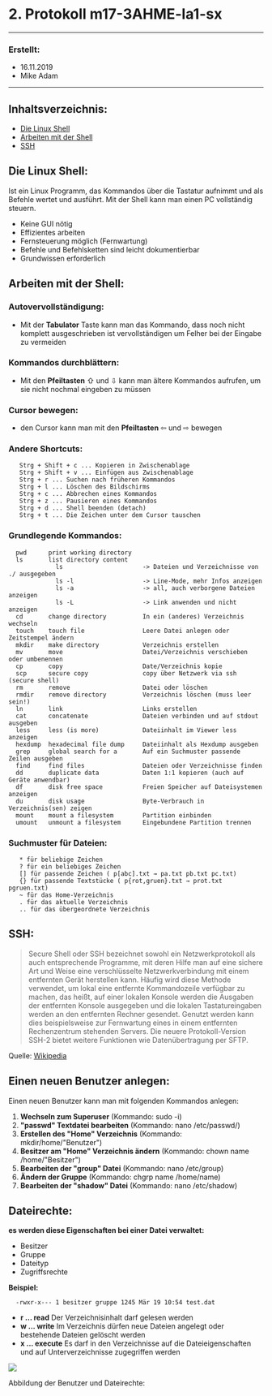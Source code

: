 # 2. Protokoll m17-3AHME-la1-sx
--------------------------------
### Erstellt:
* 16.11.2019
* Mike Adam
--------------------------------
## Inhaltsverzeichnis:
* [Die Linux Shell](#die-linux-shell)
* [Arbeiten mit der Shell](#arbeiten-mit-der-shell)
* [SSH](#ssh)



## Die Linux Shell:
Ist ein Linux Programm, das Kommandos über die Tastatur aufnimmt und als Befehle wertet und ausführt. Mit der Shell kann man einen PC   vollständig steuern.
* Keine GUI nötig
* Effizientes arbeiten
* Fernsteuerung möglich (Fernwartung)
* Befehle und Befehlsketten sind leicht dokumentierbar
* Grundwissen erforderlich

## Arbeiten mit der Shell:

### Autovervollständigung:
* Mit der **Tabulator** Taste kann man das Kommando, dass noch nicht komplett ausgeschrieben ist vervollständigen um Felher bei der Eingabe zu vermeiden

### Kommandos durchblättern: 
* Mit den **Pfeiltasten** ⇧ und ⇩ kann man ältere Kommandos aufrufen, um sie nicht nochmal eingeben zu müssen

### Cursor bewegen:
* den Cursor kann man mit den **Pfeiltasten** ⇦ und ⇨ bewegen

### Andere Shortcuts:

       Strg + Shift + c ... Kopieren in Zwischenablage
       Strg + Shift + v ... Einfügen aus Zwischenablage
       Strg + r ... Suchen nach früheren Kommandos
       Strg + l ... Löschen des Bildschirms
       Strg + c ... Abbrechen eines Kommandos
       Strg + z ... Pausieren eines Kommandos
       Strg + d ... Shell beenden (detach)
       Strg + t ... Die Zeichen unter dem Cursor tauschen
       
       
### Grundlegende Kommandos:

      pwd      print working directory  
      ls       list directory content
                 ls                      -> Dateien und Verzeichnisse von ./ ausgegeben
                 ls -l                   -> Line-Mode, mehr Infos anzeigen
                 ls -a                   -> all, auch verborgene Dateien anzeigen
                 ls -L                   -> Link anwenden und nicht anzeigen
      cd       change directory          In ein (anderes) Verzeichnis wechseln
      touch    touch file                Leere Datei anlegen oder Zeitstempel ändern
      mkdir    make directory            Verzeichnis erstellen
      mv       move                      Datei/Verzeichnis verschieben oder umbenennen
      cp       copy                      Date/Verzeichnis kopie
      scp      secure copy               copy über Netzwerk via ssh (secure shell)
      rm       remove                    Datei oder löschen
      rmdir    remove directory          Verzeichnis löschen (muss leer sein!)
      ln       link                      Links erstellen
      cat      concatenate               Dateien verbinden und auf stdout ausgeben
      less     less (is more)            Dateiinhalt im Viewer less anzeigen
      hexdump  hexadecimal file dump     Dateiinhalt als Hexdump ausgeben
      grep     global search for a       Auf ein Suchmuster passende Zeilen ausgeben
      find     find files                Dateien oder Verzeichnisse finden
      dd       duplicate data            Daten 1:1 kopieren (auch auf Geräte anwendbar) 
      df       disk free space           Freien Speicher auf Dateisystemen anzeigen
      du       disk usage                Byte-Verbrauch in Verzeichnis(sen) zeigen
      mount    mount a filesystem        Partition einbinden
      umount   unmount a filesystem      Eingebundene Partition trennen
   
### Suchmuster für Dateien:
       * für beliebige Zeichen
       ? für ein beliebiges Zeichen
       [] für passende Zeichen ( p[abc].txt → pa.txt pb.txt pc.txt)
       {} für passende Textstücke ( p{rot,gruen}.txt → prot.txt pgruen.txt)
       ~ für das Home-Verzeichnis
       . für das aktuelle Verzeichnis
       .. für das übergeordnete Verzeichnis

## SSH:
>Secure Shell oder SSH bezeichnet sowohl ein Netzwerkprotokoll als auch entsprechende Programme, mit deren Hilfe man auf eine sichere Art und Weise eine verschlüsselte Netzwerkverbindung mit einem entfernten Gerät herstellen kann. Häufig wird diese Methode verwendet, um lokal eine entfernte Kommandozeile verfügbar zu machen, das heißt, auf einer lokalen Konsole werden die Ausgaben der entfernten Konsole ausgegeben und die lokalen Tastatureingaben werden an den entfernten Rechner gesendet. Genutzt werden kann dies beispielsweise zur Fernwartung eines in einem entfernten Rechenzentrum stehenden Servers. Die neuere Protokoll-Version SSH-2 bietet weitere Funktionen wie Datenübertragung per SFTP.

Quelle: [Wikipedia][Wikipedia - SSH]


## Einen neuen Benutzer anlegen:

Einen neuen Benutzer kann man mit folgenden Kommandos anlegen:
1) **Wechseln zum Superuser** (Kommando: sudo -i)
2) **"passwd" Textdatei bearbeiten** (Kommando: nano /etc/passwd/)
3) **Erstellen des "Home" Verzeichnis** (Kommando: mkdir/home/"Benutzer")
4) **Besitzer am "Home" Verzeichnis ändern** (Kommando: chown name /home/"Besitzer")
5) **Bearbeiten der "group" Datei** (Kommando: nano /etc/group)
6) **Ändern der Gruppe** (Kommando: chgrp name /home/name)
7) **Bearbeiten der "shadow" Datei** (Kommando: nano /etc/shadow)

## Dateirechte:

**es werden diese Eigenschaften bei einer Datei verwaltet:**
* Besitzer
* Gruppe
* Dateityp
* Zugriffsrechte

**Beispiel:**
      
      -rwxr-x--- 1 besitzer gruppe 1245 Mär 19 10:54 test.dat
      
      
* **r  ... read**
Der Verzeichnisinhalt darf gelesen werden
* **w  ... write**
Im Verzeichnis dürfen neue Dateien angelegt oder bestehende Dateien gelöscht werden
* **x  ... execute**
Es darf in den Verzeichnisse auf die Dateieigenschaften und auf Unterverzeichnisse zugegriffen werden

![](https://www.webhostone.de/images/FAQ/Webpakete/dateirechte3.png)

Abbildung der Benutzer und Dateirechte:





[Wikipedia - SSH]: https://de.wikipedia.org/wiki/Secure_Shell
